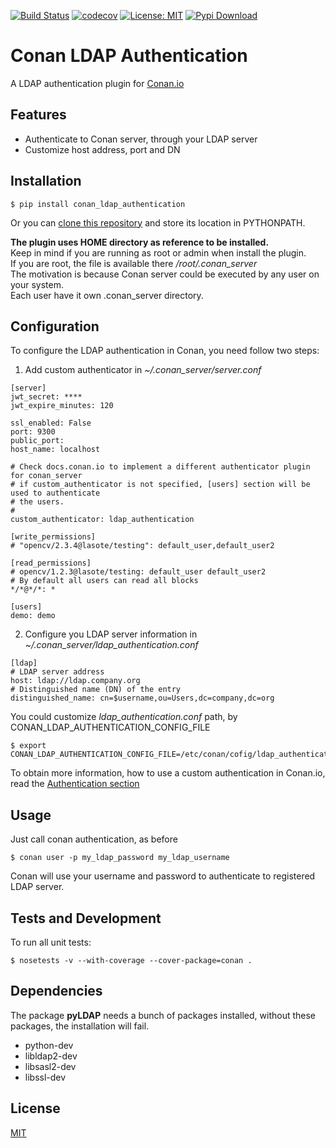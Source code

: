 [![Build Status](https://travis-ci.org/uilianries/conan-ldap-authentication.svg?branch=master)](https://travis-ci.org/uilianries/conan-ldap-authentication)
[![codecov](https://codecov.io/gh/uilianries/conan-ldap-authentication/branch/master/graph/badge.svg)](https://codecov.io/gh/uilianries/conan-ldap-authentication)
[![License: MIT](https://img.shields.io/badge/License-MIT-yellow.svg)](https://opensource.org/licenses/MIT)
[![Pypi Download](https://img.shields.io/badge/download-pypi-blue.svg)](https://pypi.python.org/pypi/conan-ldap-authentication)
# Conan LDAP Authentication

A LDAP authentication plugin for [Conan.io](https://conan.io)

## Features
* Authenticate to Conan server, through your LDAP server
* Customize host address, port and DN

## Installation

    $ pip install conan_ldap_authentication

Or you can [clone this repository](http://github.com/uilianries/conan-ldap-authentication) and store its location in PYTHONPATH.

**The plugin uses HOME directory as reference to be installed.**  
Keep in mind if you are running as root or admin when install the plugin.  
If you are root, the file is available there */root/.conan_server*  
The motivation is because Conan server could be executed by any user on your system.  
Each user have it own .conan_server directory.  

## Configuration

To configure the LDAP authentication in Conan, you need follow two steps:

1) Add custom authenticator in  *~/.conan_server/server.conf*
```
[server]
jwt_secret: ****
jwt_expire_minutes: 120

ssl_enabled: False
port: 9300
public_port:
host_name: localhost

# Check docs.conan.io to implement a different authenticator plugin for conan_server
# if custom_authenticator is not specified, [users] section will be used to authenticate
# the users.
#
custom_authenticator: ldap_authentication

[write_permissions]
# "opencv/2.3.4@lasote/testing": default_user,default_user2

[read_permissions]
# opencv/1.2.3@lasote/testing: default_user default_user2
# By default all users can read all blocks
*/*@*/*: *

[users]
demo: demo
```
2) Configure you LDAP server information in *~/.conan_server/ldap_authentication.conf*
```
[ldap]
# LDAP server address
host: ldap://ldap.company.org
# Distinguished name (DN) of the entry
distinguished_name: cn=$username,ou=Users,dc=company,dc=org

```

You could customize *ldap_authentication.conf* path, by CONAN_LDAP_AUTHENTICATION_CONFIG_FILE
```shell
$ export CONAN_LDAP_AUTHENTICATION_CONFIG_FILE=/etc/conan/cofig/ldap_authentication.conf
```

To obtain more information, how to use a custom authentication in Conan.io, read the [Authentication section](https://conanio.readthedocs.io/en/latest/server.html?highlight=authentication)

## Usage

Just call conan authentication, as before

    $ conan user -p my_ldap_password my_ldap_username

Conan will use your username and password to authenticate to registered LDAP server.

## Tests and Development

To run all unit tests:

    $ nosetests -v --with-coverage --cover-package=conan .

## Dependencies

The package **pyLDAP** needs a bunch of packages installed, without these packages, the installation will fail.

* python-dev
* libldap2-dev
* libsasl2-dev
* libssl-dev

## License
[MIT](LICENSE.md)
